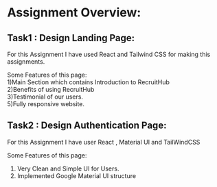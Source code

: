 # Assignment Overview:

## Task1 : Design Landing Page: 

For this Assignment I have used React and Tailwind CSS for making this assignments. <br/>

Some Features of this page: <br/>
1)Main Section which contains Introduction to RecruitHub  <br/>
2)Benefits of using RecruitHub <br/>
3)Testimonial of our users.<br/>
5)Fully responsive website.

## Task2 : Design Authentication Page:

For this Assignment I have user React , Material UI and TailWindCSS <br/>

Some Features of this page: <br/>
1) Very Clean and Simple UI for Users.
2) Implemented Google Material UI structure



